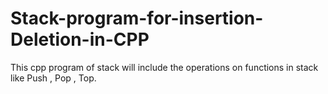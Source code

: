 # Stack-program-for-insertion-Deletion-in-CPP
This cpp program of stack will include the operations on functions in stack like Push , Pop , Top.
